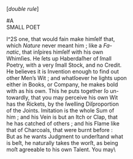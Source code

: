[*double rule*]

#A\
SMALL POET

I^2S one, that would fain make himſelf that,\
which *Nature* never meant him ; like a *Fa-*\
*natic*, that inſpires himſelf with his own\
Whimſies.  He ſets up Haberdaſher of ſmall\
Poetry, with a very ſmall Stock, and no Credit.\
He believes it is Invention enough to find out\
other Men’s Wit ; and whatſoever he lights upon\
either in Books, or Company, he makes bold\
with as his own.  This he puts together ſo un-\
towardly, that you may perceive his own Wit\
has the Rickets, by the ſwelling Diſproportion\
of the Joints.  Imitation is the whole Sum of\
him ; and his Vein is but an Itch or Clap, that\
he has catched of others ; and his Flame like\
that of Charcoals, that were burnt before :\
But as he wants Judgment to underſtand what\
is beſt, he naturally takes the worſt, as being\
moſt agreeable to his own Talent.  You may\
